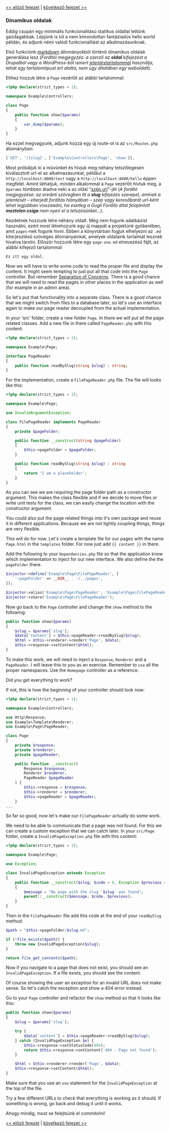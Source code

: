 [<< előző fejezet](09-templating.md) | [következő fejezet >>](11-page-menu.md)

### Dinamikus oldalak

Eddig csupán egy minimális funkcionalitású statikus oldallal lettünk gazdagabbak. Lépjünk is túl a nem kimondottan fantáziadús hello world példán, és adjunk némi valódi funkcionalitást az alkalmazásunknak.

Első funkciónk [markdown](https://szit.hu/doku.php?id=oktatas:web:markdown) állományokból történő dinamikus oldalak generálása lesz (*Fordítói megjegyzés: a szerző az **oldal** kifejezést a Drupalból vagy a WordPress-ből ismert [jelentéstartalommal](http://wphu.org/konyv/2-2-oldalak/) használja, tehát egy tartalomtípust ért alatta, nem úgy általában egy weboldalt*).

Ehhez hozzuk létre a `Page` vezérlőt az alábbi tartalommal:

```php
<?php declare(strict_types = 1);

namespace Example\Controllers;

class Page
{
    public function show($params)
    {
        var_dump($params);
    }
}
```
Ha ezzel megvagyunk, adjunk hozzá egy új route-ot is az `src/Routes.php` állományban:

```php
['GET', '/{slug}', ['Example\Controllers\Page', 'show']],
```

Most próbáljuk ki a művünket és hívjuk meg néhány tetszőlegesen kiválasztott url-el az alkalmazásunkat, például a `http://localhost:8000/test` vagy a `http://localhost:8000/hello` éppen megfelel. Amint láthatjuk, minden alkalommal a `Page` vezérlőt hívtuk meg, a `$params` tömbben átadva neki a az oldal "[szép url](http://webmestertanfolyam.hu/webmester-blog/szep-url-generalas)"-jét (*A fordító megjegyzése: az eredeti szövegben itt a **slug** kifejezés szerepel, aminek a jelentését – elterjedt fordítás hiányában – szép vagy keresőbarát url-ként lehet legjobban visszaadni, ha esetleg a Gugli Fordító által felajánlott **meztelen csiga** nem nyeri el a tetszésünket...*).

Kezdetnek hozzunk létre néhány oldalt. Még nem fogunk adatbázist használni, ezért most létrehozunk egy új mappát a projektünk gyökerében, amit `pages`-nek fogunk hívni. Ebben a könyvtárban fogjuk elhelyezni az `.md` kiterjesztésű szöveges állományainkat, amelyek oldalaink tartalmát lesznek hivatva tárolni. Először hozzunk létre egy `page-one.md` elnevezésű fájlt, az alábbi kifejező tartalommal:

```
Ez itt egy oldal.
```

Now we will have to write some code to read the proper file and display the content. It might seem tempting to just put all that code into the `Page` controller. But remember [Separation of Concerns](http://en.wikipedia.org/wiki/Separation_of_concerns). There is a good chance that we will need to read the pages in other places in the application as well (for example in an admin area).

So let's put that functionality into a separate class. There is a good chance that we might switch from files to a database later, so let's use an interface again to make our page reader decoupled from the actual implementation.

In your 'src' folder, create a new folder `Page`. In there we will put all the page related classes. Add a new file in there called `PageReader.php` with this content:

```php
<?php declare(strict_types = 1);

namespace Example\Page;

interface PageReader
{
    public function readBySlug(string $slug) : string;
}
```

For the implementation, create a `FilePageReader.php` file. The file will looks like this:

```php
<?php declare(strict_types = 1);

namespace Example\Page;

use InvalidArgumentException;

class FilePageReader implements PageReader
{
    private $pageFolder;

    public function __construct(string $pageFolder)
    {
        $this->pageFolder = $pageFolder;
    }

    public function readBySlug(string $slug) : string
    {
        return 'I am a placeholder';
    }
}
```

As you can see we are requiring the page folder path as a constructor argument. This makes the class flexible and if we decide to move files or write unit tests for the class, we can easily change the location with the constructor argument.

You could also put the page related things into it's own package and reuse it in different applications. Because we are not tightly coupling things, things are very flexible.

This will do for now. Let's create a template file for our pages with the name `Page.html` in the `templates` folder. For now just add `{{ content }}` in there.

Add the following to your `Dependencies.php` file so that the application know which implementation to inject for our new interface. We also define the the `pageFolder` there.

```php
$injector->define('Example\Page\FilePageReader', [
    ':pageFolder' => __DIR__ . '/../pages',
]);

$injector->alias('Example\Page\PageReader', 'Example\Page\FilePageReader');
$injector->share('Example\Page\FilePageReader');
```


Now go back to the `Page` controller and change the `show` method to the following:

```php
public function show($params)
{
    $slug = $params['slug'];
    $data['content'] = $this->pageReader->readBySlug($slug);
    $html = $this->renderer->render('Page', $data);
    $this->response->setContent($html);
}
```

To make this work, we will need to inject a `Response`, `Renderer` and a `PageReader`. I will leave this to you as an exercise. Remember to `use` all the proper namespaces. Use the `Homepage` controller as a reference.

Did you get everything to work?

If not, this is how the beginning of your controller should look now:

```php
<?php declare(strict_types = 1);

namespace Example\Controllers;

use Http\Response;
use Example\Template\Renderer;
use Example\Page\PageReader;

class Page
{
    private $response;
    private $renderer;
    private $pageReader;

    public function __construct(
        Response $response,
        Renderer $renderer,
        PageReader $pageReader
    ) {
        $this->response = $response;
        $this->renderer = $renderer;
        $this->pageReader = $pageReader;
    }
...
```

So far so good, now let's make our `FilePageReader` actually do some work.

We need to be able to communicate that a page was not found. For this we can create a custom exception that we can catch later. In your `src/Page` folder, create a `InvalidPageException.php` file with this content:

```php
<?php declare(strict_types = 1);

namespace Example\Page;

use Exception;

class InvalidPageException extends Exception
{
    public function __construct($slug, $code = 0, Exception $previous = null)
    {
        $message = "No page with the slug `$slug` was found";
        parent::__construct($message, $code, $previous);
    }
}
```

Then in the `FilePageReader` file add this code at the end of your `readBySlug` method:

```php
$path = "$this->pageFolder/$slug.md";

if (!file_exists($path)) {
    throw new InvalidPageException($slug);
}

return file_get_contents($path);
```

Now if you navigate to a page that does not exist, you should see an `InvalidPageException`. If a file exists, you should see the content.

Of course showing the user an exception for an invalid URL does not make sense. So let's catch the exception and show a 404 error instead.

Go to your `Page` controller and refactor the `show` method so that it looks like this:

```php
public function show($params)
{
    $slug = $params['slug'];

    try {
        $data['content'] = $this->pageReader->readBySlug($slug);
    } catch (InvalidPageException $e) {
        $this->response->setStatusCode(404);
        return $this->response->setContent('404 - Page not found');
    }

    $html = $this->renderer->render('Page', $data);
    $this->response->setContent($html);
}
```

Make sure that you use an `use` statement for the `InvalidPageException` at the top of the file.

Try a few different URLs to check that everything is working as it should. If something is wrong, go back and debug it until it works.

Ahogy mindig, most se felejtsünk el commitolni!

[<< előző fejezet](09-templating.md) | [következő fejezet >>](11-page-menu.md)
